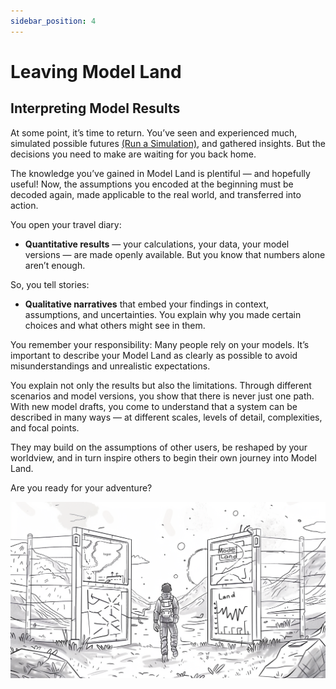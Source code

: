 ```yaml
---
sidebar_position: 4
---
```


# Leaving Model Land

## Interpreting Model Results

At some point, it’s time to return.  You’ve seen and experienced much, simulated possible futures [(Run a Simulation)](../Simulation%20durchführen.md), and gathered insights. But the decisions you need to make are waiting for you back home.  

The knowledge you’ve gained in Model Land is plentiful — and hopefully useful!  Now, the assumptions you encoded at the beginning must be decoded again, made applicable to the real world, and transferred into action.

You open your travel diary:

- **Quantitative results** — your calculations, your data, your model versions — are made openly available. But you know that numbers alone aren’t enough.

So, you tell stories:

- **Qualitative narratives** that embed your findings in context, assumptions, and uncertainties. You explain why you made certain choices and what others might see in them.

You remember your responsibility:  Many people rely on your models. It’s important to describe your Model Land as clearly as possible to avoid misunderstandings and unrealistic expectations.

You explain not only the results but also the limitations. Through different scenarios and model versions, you show that there is never just one path.
With new model drafts, you come to understand that a system can be described in many ways — at different scales, levels of detail, complexities, and focal points.  

They may build on the assumptions of other users, be reshaped by your worldview, and in turn inspire others to begin their own journey into Model Land.

Are you ready for your adventure?

![ModellLandVerlassen](./img/ModelLandVerlassen.png)